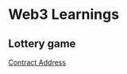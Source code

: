 # Web3 Learnings

## Lottery game

[Contract Address](https://mumbai.polygonscan.com/address/0xb928bb3087f40644E2771D5fDF9e49BC71609EE8)
